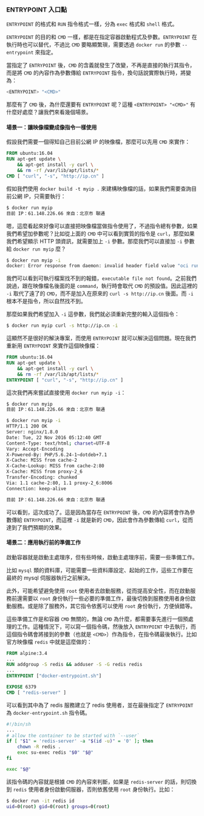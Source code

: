### ENTRYPOINT 入口點

`ENTRYPOINT` 的格式和 `RUN` 指令格式一樣，分為 `exec` 格式和 `shell` 格式。

`ENTRYPOINT` 的目的和 `CMD` 一樣，都是在指定容器啟動程式及參數。`ENTRYPOINT` 在執行時也可以替代，不過比 `CMD` 要略顯繁瑣，需要透過 `docker run` 的參數 `--entrypoint` 來指定。

當指定了 `ENTRYPOINT` 後，`CMD` 的含義就發生了改變，不再是直接的執行其指令，而是將 `CMD` 的內容作為參數傳給 `ENTRYPOINT` 指令，換句話說實際執行時，將變為：

```bash
<ENTRYPOINT> "<CMD>"
```

那麼有了 `CMD` 後，為什麼還要有 `ENTRYPOINT` 呢？這種 `<ENTRYPOINT> "<CMD>"` 有什麼好處麼？讓我們來看幾個場景。

#### 場景一：讓映像檔變成像指令一樣使用

假設我們需要一個得知自己目前公網 IP 的映像檔，那麼可以先用 `CMD` 來實作：

```Dockerfile
FROM ubuntu:16.04
RUN apt-get update \
    && apt-get install -y curl \
    && rm -rf /var/lib/apt/lists/*
CMD [ "curl", "-s", "http://ip.cn" ]
```

假如我們使用 `docker build -t myip .` 來建構映像檔的話，如果我們需要查詢目前公網 IP，只需要執行：

```bash
$ docker run myip
目前 IP：61.148.226.66 來自：北京市 聯通
```

嗯，這麼看起來好像可以直接把映像檔當做指令使用了，不過指令總有參數，如果我們希望加參數呢？比如從上面的 `CMD` 中可以看到實質的指令是 `curl`，那麼如果我們希望顯示 HTTP 頭資訊，就需要加上 `-i` 參數。那麼我們可以直接加 `-i` 參數給 `docker run myip` 麼？

```bash
$ docker run myip -i
docker: Error response from daemon: invalid header field value "oci runtime error: container_linux.go:247: starting container process caused \"exec: \\\"-i\\\": executable file not found in $PATH\"\n".
```

我們可以看到可執行檔案找不到的報錯，`executable file not found`。之前我們說過，跟在映像檔名後面的是 `command`，執行時會取代 `CMD` 的預設值。因此這裡的 `-i` 取代了遠了的 `CMD`，而不是加入在原來的 `curl -s http://ip.cn` 後面。而 `-i` 根本不是指令，所以自然找不到。

那麼如果我們希望加入 `-i` 這參數，我們就必須重新完整的輸入這個指令：

```bash
$ docker run myip curl -s http://ip.cn -i
```

這顯然不是很好的解決專案，而使用 `ENTRYPOINT` 就可以解決這個問題。現在我們重新用 `ENTRYPOINT` 來實作這個映像檔：

```Dockerfile
FROM ubuntu:16.04
RUN apt-get update \
    && apt-get install -y curl \
    && rm -rf /var/lib/apt/lists/*
ENTRYPOINT [ "curl", "-s", "http://ip.cn" ]
```

這次我們再來嘗試直接使用 `docker run myip -i`：

```bash
$ docker run myip
目前 IP：61.148.226.66 來自：北京市 聯通

$ docker run myip -i
HTTP/1.1 200 OK
Server: nginx/1.8.0
Date: Tue, 22 Nov 2016 05:12:40 GMT
Content-Type: text/html; charset=UTF-8
Vary: Accept-Encoding
X-Powered-By: PHP/5.6.24-1~dotdeb+7.1
X-Cache: MISS from cache-2
X-Cache-Lookup: MISS from cache-2:80
X-Cache: MISS from proxy-2_6
Transfer-Encoding: chunked
Via: 1.1 cache-2:80, 1.1 proxy-2_6:8006
Connection: keep-alive

目前 IP：61.148.226.66 來自：北京市 聯通
```

可以看到，這次成功了。這是因為當存在 `ENTRYPOINT` 後，`CMD` 的內容將會作為參數傳給 `ENTRYPOINT`，而這裡 `-i` 就是新的 `CMD`，因此會作為參數傳給 `curl`，從而達到了我們預期的效果。

#### 場景二：應用執行前的準備工作

啟動容器就是啟動主處理序，但有些時候，啟動主處理序前，需要一些準備工作。

比如 `mysql` 類的資料庫，可能需要一些資料庫設定、起始的工作，這些工作要在最終的 mysql 伺服器執行之前解決。

此外，可能希望避免使用 `root` 使用者去啟動服務，從而提高安全性，而在啟動服務前還需要以 `root` 身份執行一些必要的準備工作，最後切換到服務使用者身份啟動服務。或是除了服務外，其它指令依舊可以使用 `root` 身份執行，方便偵錯等。

這些準備工作是和容器 `CMD` 無關的，無論 `CMD` 為什麼，都需要事先進行一個預處理的工作。這種情況下，可以寫一個指令碼，然後放入 `ENTRYPOINT` 中去執行，而這個指令碼會將接到的參數（也就是 `<CMD>`）作為指令，在指令碼最後執行。比如官方映像檔 `redis` 中就是這麼做的：

```Dockerfile
FROM alpine:3.4
...
RUN addgroup -S redis && adduser -S -G redis redis
...
ENTRYPOINT ["docker-entrypoint.sh"]

EXPOSE 6379
CMD [ "redis-server" ]
```

可以看到其中為了 redis 服務建立了 redis 使用者，並在最後指定了 `ENTRYPOINT` 為 `docker-entrypoint.sh` 指令碼。

```bash
#!/bin/sh
...
# allow the container to be started with `--user`
if [ "$1" = 'redis-server' -a "$(id -u)" = '0' ]; then
	chown -R redis .
	exec su-exec redis "$0" "$@"
fi

exec "$@"
```

該指令碼的內容就是根據 `CMD` 的內容來判斷，如果是 `redis-server` 的話，則切換到 `redis` 使用者身份啟動伺服器，否則依舊使用 `root` 身份執行。比如：

```bash
$ docker run -it redis id
uid=0(root) gid=0(root) groups=0(root)
```
